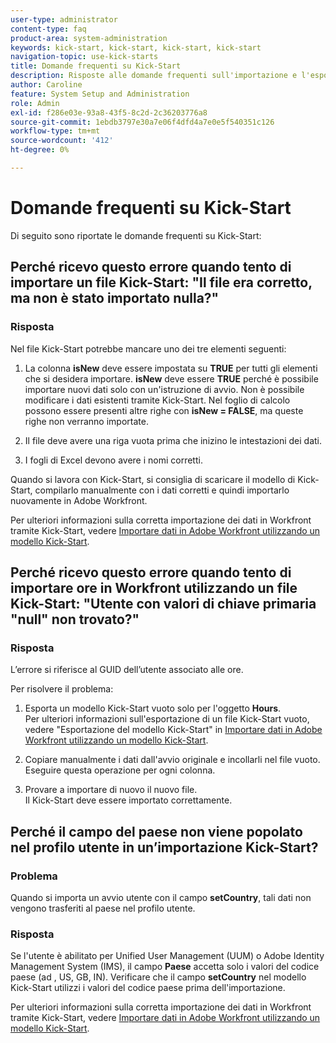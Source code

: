 ```yaml
---
user-type: administrator
content-type: faq
product-area: system-administration
keywords: kick-start, kick-start, kick-start, kick-start
navigation-topic: use-kick-starts
title: Domande frequenti su Kick-Start
description: Risposte alle domande frequenti sull'importazione e l'esportazione di dati Workfront tramite Kick-Start.
author: Caroline
feature: System Setup and Administration
role: Admin
exl-id: f286e03e-93a8-43f5-8c2d-2c36203776a8
source-git-commit: 1ebdb3797e30a7e06f4dfd4a7e0e5f540351c126
workflow-type: tm+mt
source-wordcount: '412'
ht-degree: 0%

---
```


# Domande frequenti su Kick-Start

Di seguito sono riportate le domande frequenti su Kick-Start:

## Perché ricevo questo errore quando tento di importare un file Kick-Start: &quot;Il file era corretto, ma non è stato importato nulla?&quot;

### Risposta

Nel file Kick-Start potrebbe mancare uno dei tre elementi seguenti:

1. La colonna **isNew** deve essere impostata su **TRUE** per tutti gli elementi che si desidera importare. **isNew** deve essere **TRUE** perché è possibile importare nuovi dati solo con un&#39;istruzione di avvio. Non è possibile modificare i dati esistenti tramite Kick-Start. Nel foglio di calcolo possono essere presenti altre righe con **isNew = FALSE**, ma queste righe non verranno importate.

1. &#x200B;Il file deve avere una riga vuota prima che inizino le intestazioni dei dati.
1. &#x200B;I fogli di Excel devono avere i nomi corretti.

Quando si lavora con Kick-Start, si consiglia di scaricare il modello di Kick-Start, compilarlo manualmente con i dati corretti e quindi importarlo nuovamente in Adobe Workfront.

Per ulteriori informazioni sulla corretta importazione dei dati in Workfront tramite Kick-Start, vedere [Importare dati in Adobe Workfront utilizzando un modello Kick-Start](../../../administration-and-setup/manage-workfront/using-kick-starts/import-data-via-kickstarts.md).

## Perché ricevo questo errore quando tento di importare ore in Workfront utilizzando un file Kick-Start: &quot;Utente con valori di chiave primaria &quot;null&quot; non trovato?&quot;

### Risposta

L’errore si riferisce al GUID dell’utente associato alle ore.

Per risolvere il problema:

1. Esporta un modello Kick-Start vuoto solo per l&#39;oggetto **Hours**.\
   Per ulteriori informazioni sull&#39;esportazione di un file Kick-Start vuoto, vedere &quot;Esportazione del modello Kick-Start&quot; in [Importare dati in Adobe Workfront utilizzando un modello Kick-Start](../../../administration-and-setup/manage-workfront/using-kick-starts/import-data-via-kickstarts.md).

1. Copiare manualmente i dati dall&#39;avvio originale e incollarli nel file vuoto.\
   Eseguire questa operazione per ogni colonna.
1. Provare a importare di nuovo il nuovo file.\
   Il Kick-Start deve essere importato correttamente.

## Perché il campo del paese non viene popolato nel profilo utente in un’importazione Kick-Start?

### Problema

Quando si importa un avvio utente con il campo **setCountry**, tali dati non vengono trasferiti al paese nel profilo utente.

### Risposta

Se l&#39;utente è abilitato per Unified User Management (UUM) o Adobe Identity Management System (IMS), il campo **Paese** accetta solo i valori del codice paese (ad , US, GB, IN). Verificare che il campo **setCountry** nel modello Kick-Start utilizzi i valori del codice paese prima dell&#39;importazione.

Per ulteriori informazioni sulla corretta importazione dei dati in Workfront tramite Kick-Start, vedere [Importare dati in Adobe Workfront utilizzando un modello Kick-Start](/help/quicksilver/administration-and-setup/manage-workfront/using-kick-starts/import-data-via-kickstarts.md).
